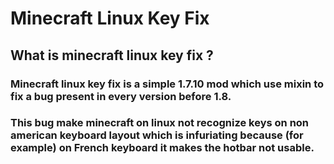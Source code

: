 # Minecraft Linux Key Fix

## What is minecraft linux key fix ?

### Minecraft linux key fix is a simple 1.7.10 mod which use mixin to fix a bug present in every version before 1.8.
### This bug make minecraft on linux not recognize keys on non american keyboard layout which is infuriating because (for example) on French keyboard it makes the hotbar not usable.
